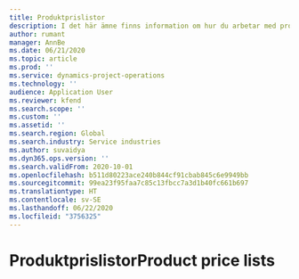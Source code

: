 ```yaml
---
title: Produktprislistor
description: I det här ämne finns information om hur du arbetar med produktprislistor i projektåtgärder.
author: rumant
manager: AnnBe
ms.date: 06/21/2020
ms.topic: article
ms.prod: ''
ms.service: dynamics-project-operations
ms.technology: ''
audience: Application User
ms.reviewer: kfend
ms.search.scope: ''
ms.custom: ''
ms.assetid: ''
ms.search.region: Global
ms.search.industry: Service industries
ms.author: suvaidya
ms.dyn365.ops.version: ''
ms.search.validFrom: 2020-10-01
ms.openlocfilehash: b511d80223ace240b844cf91cbab845c6e9949bb
ms.sourcegitcommit: 99ea23f95faa7c85c13fbcc7a3d1b40fc661b697
ms.translationtype: HT
ms.contentlocale: sv-SE
ms.lasthandoff: 06/22/2020
ms.locfileid: "3756325"
---
```

# <a name="product-price-lists"></a><span data-ttu-id="d086a-103">Produktprislistor</span><span class="sxs-lookup"><span data-stu-id="d086a-103">Product price lists</span></span>
